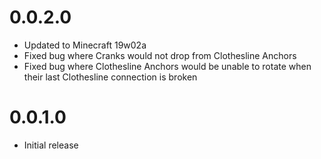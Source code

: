 # 0.0.2.0

- Updated to Minecraft 19w02a
- Fixed bug where Cranks would not drop from Clothesline Anchors
- Fixed bug where Clothesline Anchors would be unable to rotate when their last Clothesline connection is broken

# 0.0.1.0

- Initial release
